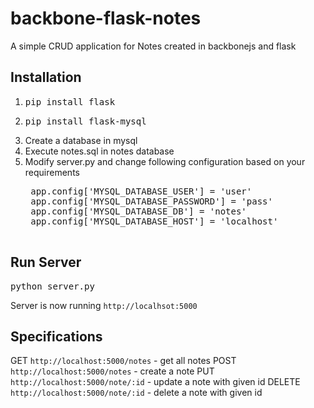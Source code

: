 backbone-flask-notes
====================

A simple CRUD application for Notes created in backbonejs and flask

Installation
------------

1. <pre class="console">pip install flask</pre>
2. <pre class="console">pip install flask-mysql</pre>
3. Create a database in mysql
4. Execute notes.sql in notes database
5. Modify server.py and change following configuration based on your requirements
	<pre class="console">
	app.config['MYSQL_DATABASE_USER'] = 'user'
	app.config['MYSQL_DATABASE_PASSWORD'] = 'pass'
	app.config['MYSQL_DATABASE_DB'] = 'notes'
	app.config['MYSQL_DATABASE_HOST'] = 'localhost'
	</pre>

Run Server
----------

<pre class="console">python server.py</pre>

Server is now running `http://localhsot:5000`

Specifications
--------------

GET `http://localhost:5000/notes` - get all notes
POST `http://localhost:5000/notes` - create a note
PUT `http://localhost:5000/note/:id` - update a note with given id
DELETE `http://localhost:5000/note/:id` - delete a note with given id